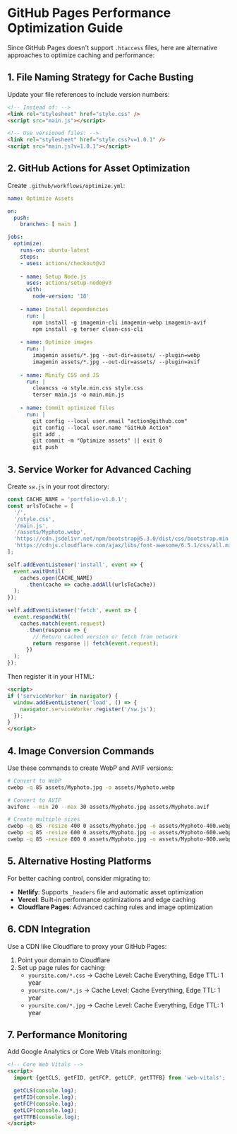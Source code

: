 # GitHub Pages Performance Optimization Guide

Since GitHub Pages doesn't support `.htaccess` files, here are alternative approaches to optimize caching and performance:

## 1. File Naming Strategy for Cache Busting

Update your file references to include version numbers:

```html
<!-- Instead of: -->
<link rel="stylesheet" href="style.css" />
<script src="main.js"></script>

<!-- Use versioned files: -->
<link rel="stylesheet" href="style.css?v=1.0.1" />
<script src="main.js?v=1.0.1"></script>
```

## 2. GitHub Actions for Asset Optimization

Create `.github/workflows/optimize.yml`:

```yaml
name: Optimize Assets

on:
  push:
    branches: [ main ]

jobs:
  optimize:
    runs-on: ubuntu-latest
    steps:
    - uses: actions/checkout@v3
    
    - name: Setup Node.js
      uses: actions/setup-node@v3
      with:
        node-version: '18'
    
    - name: Install dependencies
      run: |
        npm install -g imagemin-cli imagemin-webp imagemin-avif
        npm install -g terser clean-css-cli
    
    - name: Optimize images
      run: |
        imagemin assets/*.jpg --out-dir=assets/ --plugin=webp
        imagemin assets/*.jpg --out-dir=assets/ --plugin=avif
    
    - name: Minify CSS and JS
      run: |
        cleancss -o style.min.css style.css
        terser main.js -o main.min.js
    
    - name: Commit optimized files
      run: |
        git config --local user.email "action@github.com"
        git config --local user.name "GitHub Action"
        git add .
        git commit -m "Optimize assets" || exit 0
        git push
```

## 3. Service Worker for Advanced Caching

Create `sw.js` in your root directory:

```javascript
const CACHE_NAME = 'portfolio-v1.0.1';
const urlsToCache = [
  '/',
  '/style.css',
  '/main.js',
  '/assets/Myphoto.webp',
  'https://cdn.jsdelivr.net/npm/bootstrap@5.3.0/dist/css/bootstrap.min.css',
  'https://cdnjs.cloudflare.com/ajax/libs/font-awesome/6.5.1/css/all.min.css'
];

self.addEventListener('install', event => {
  event.waitUntil(
    caches.open(CACHE_NAME)
      .then(cache => cache.addAll(urlsToCache))
  );
});

self.addEventListener('fetch', event => {
  event.respondWith(
    caches.match(event.request)
      .then(response => {
        // Return cached version or fetch from network
        return response || fetch(event.request);
      })
  );
});
```

Then register it in your HTML:

```html
<script>
if ('serviceWorker' in navigator) {
  window.addEventListener('load', () => {
    navigator.serviceWorker.register('/sw.js');
  });
}
</script>
```

## 4. Image Conversion Commands

Use these commands to create WebP and AVIF versions:

```bash
# Convert to WebP
cwebp -q 85 assets/Myphoto.jpg -o assets/Myphoto.webp

# Convert to AVIF
avifenc --min 20 --max 30 assets/Myphoto.jpg assets/Myphoto.avif

# Create multiple sizes
cwebp -q 85 -resize 400 0 assets/Myphoto.jpg -o assets/Myphoto-400.webp
cwebp -q 85 -resize 600 0 assets/Myphoto.jpg -o assets/Myphoto-600.webp
cwebp -q 85 -resize 800 0 assets/Myphoto.jpg -o assets/Myphoto-800.webp
```

## 5. Alternative Hosting Platforms

For better caching control, consider migrating to:

- **Netlify**: Supports `_headers` file and automatic asset optimization
- **Vercel**: Built-in performance optimizations and edge caching
- **Cloudflare Pages**: Advanced caching rules and image optimization

## 6. CDN Integration

Use a CDN like Cloudflare to proxy your GitHub Pages:

1. Point your domain to Cloudflare
2. Set up page rules for caching:
   - `yoursite.com/*.css` → Cache Level: Cache Everything, Edge TTL: 1 year
   - `yoursite.com/*.js` → Cache Level: Cache Everything, Edge TTL: 1 year
   - `yoursite.com/*.jpg` → Cache Level: Cache Everything, Edge TTL: 1 year

## 7. Performance Monitoring

Add Google Analytics or Core Web Vitals monitoring:

```html
<!-- Core Web Vitals -->
<script>
  import {getCLS, getFID, getFCP, getLCP, getTTFB} from 'web-vitals';

  getCLS(console.log);
  getFID(console.log);
  getFCP(console.log);
  getLCP(console.log);
  getTTFB(console.log);
</script>
```
